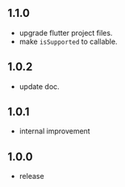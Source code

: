 ## 1.1.0

* upgrade flutter project files.
* make `isSupported` to callable.

## 1.0.2

* update doc.

## 1.0.1

* internal improvement

## 1.0.0

* release

